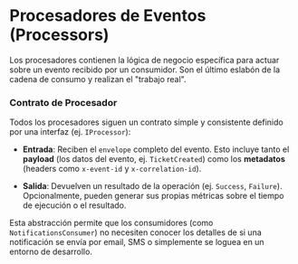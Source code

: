 # Procesadores de Eventos (Processors)

Los procesadores contienen la lógica de negocio específica para actuar sobre un evento recibido por un consumidor. Son el último eslabón de la cadena de consumo y realizan el "trabajo real".

### Contrato de Procesador

Todos los procesadores siguen un contrato simple y consistente definido por una interfaz (ej. `IProcessor`):

- **Entrada**: Reciben el `envelope` completo del evento. Esto incluye tanto el **payload** (los datos del evento, ej. `TicketCreated`) como los **metadatos** (headers como `x-event-id` y `x-correlation-id`).

- **Salida**: Devuelven un resultado de la operación (ej. `Success`, `Failure`). Opcionalmente, pueden generar sus propias métricas sobre el tiempo de ejecución o el resultado.

Esta abstracción permite que los consumidores (como `NotificationsConsumer`) no necesiten conocer los detalles de si una notificación se envía por email, SMS o simplemente se loguea en un entorno de desarrollo.
